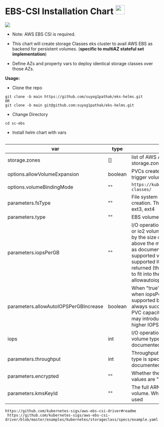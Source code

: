 # EBS-CSI Installation Chart <img src="https://cncf-branding.netlify.app/img/projects/helm/icon/color/helm-icon-color.svg" width="30px">
![](https://blog.cristienordic.com/hs-fs/hubfs/Tech%20Blog/2020/RedHat/CSI%20blog-1.png?width=1000&name=CSI%20blog-1.png)

* Note: AWS EBS CSI is required. 

* This chart will create storage Classes eks cluster to avail AWS EBS as backend for persistent volumes. (**specific to multiAZ stateful set implementation**)
* Define AZs and property vars to deploy identical storage classes over those AZs.

**Usage:**
* Clone the repo
```
git clone -b main https://github.com/suyog1pathak/eks-helms.git
OR
git clone -b main git@github.com:suyog1pathak/eks-helms.git
```

* Change Directory
```
cd sc-ebs
```

* Install helm chart with vars
```

```
var          | type |details
------------- |---- |-------------
storage.zones|[]|list of AWS AZs e.g storage.zones[0]="us-east-1a" storage.zones[1]="us-east-1b"
options.allowVolumeExpansion|boolean|PVCs created from this StorageClass will be allowed to trigger volume expansion.
options.volumeBindingMode|""|```https://kubernetes.io/docs/concepts/storage/storage-classes/```
parameters.fsType|""|File system type that will be formatted during volume creation. This parameter is case sensitive!xfs, ext2, ext3, ext4
parameters.type|""|EBS volume type  io1 io2 gp2 gp3 sc1 st1 standard
parameters.iopsPerGB|""|I/O operations per second per GiB. Required when io1 or io2 volume type is specified. If this value multiplied by the size of a requested volume produces a value above the maximum IOPs allowed for the volume type, as documented, AWS will cap the IOPS to maximum supported value. If the value is lower than minimal supported IOPS value per volume, either error is returned (the default behavior) or the value is increased to fit into the supported range when allowautoiopspergbincrease is "true".
parameters.allowAutoIOPSPerGBIncrease|boolean|When "true", the CSI driver increases IOPS for a volume when iopsPerGB * <volume size> is too low to fit into IOPS range supported by AWS. This allows dynamic provisioning to always succeed, even when user specifies too small PVC capacity or iopsPerGB value. On the other hand, it may introduce additional costs, as such volumes have higher IOPS than requested in iopsPerGB.
iops|int|I/O operations per second. Only effetive when gp3 volume type is specified. If empty, it will set to 3000 as documented.
parameters.throughput|int|Throughput in MiB/s. Only effective when gp3 volume type is specified. If empty, it will set to 125MiB/s as documented.
parameters.encrypted|""|Whether the volume should be encrypted or not. Valid values are "true" or "false"
parameters.kmsKeyId|""|The full ARN of the key to use when encrypting the volume. When not specified, the default KMS key is used
 
```https://github.com/kubernetes-sigs/aws-ebs-csi-driver#readme ```\
``` https://github.com/kubernetes-sigs/aws-ebs-csi-driver/blob/master/examples/kubernetes/storageclass/specs/example.yaml``` 